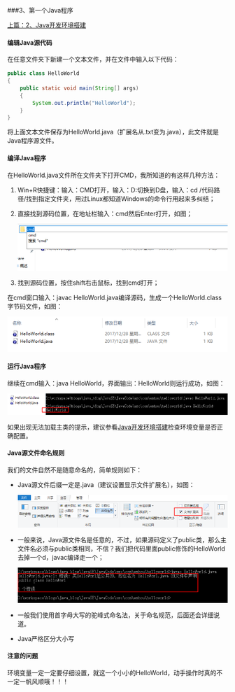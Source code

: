 ###3、第一个Java程序

[上篇：2、Java开发环境搭建](2、Java开发环境搭建.md)

#### 编辑Java源代码

在任意文件夹下新建一个文本文件，并在文件中输入以下代码：

```java
public class HelloWorld
{
	public static void main(String[] args)
	{
		System.out.println("HelloWorld");
	}
}
```

将上面文本文件保存为HelloWorld.java（扩展名从.txt变为.java），此文件就是Java程序源文件。

#### 编译Java程序

在HelloWorld.java文件所在文件夹下打开CMD，我所知道的有这样几种方法：

1. Win+R快捷键：输入：CMD打开，输入：D:切换到D盘，输入：cd /代码路径/找到指定文件夹，用过Linux都知道Windows的命令行用起来多纠结；

2. 直接找到源码位置，在地址栏输入：cmd然后Enter打开，如图；

   ![](image/cmd1.png)

3. 找到源码位置，按住shift右击鼠标，找到cmd打开；

在cmd窗口输入：javac HelloWorld.java编译源码，生成一个HelloWorld.class字节码文件，如图：

![](image/javac.png)

#### 运行Java程序

继续在cmd输入：java HelloWorld，界面输出：HelloWorld则运行成功，如图：

![](image/HelloWorld.png)

如果出现无法加载主类的提示，建议参看[Java开发环境搭建](2、Java开发环境搭建)检查环境变量是否正确配置。

#### Java源文件命名规则

我们的文件自然不是随意命名的，简单规则如下：

- Java源文件后缀一定是.java（建议设置显示文件扩展名），如图：

  ![](image/another.png)

- 一般来说，Java源文件名是任意的，不过，如果源码定义了public类，那么主文件名必须与public类相同，不信？我们把代码里面public修饰的HelloWorld去掉一个d，javac编译走一个；

  ![](image/HelloWorldError.png)

- 一般我们使用首字母大写的驼峰式命名法，关于命名规范，后面还会详细说道。

- Java严格区分大小写

#### 注意的问题

环境变量一定一定要仔细设置，就这一个小小的HelloWorld，动手操作时真的不一定一帆风顺哦！！！

